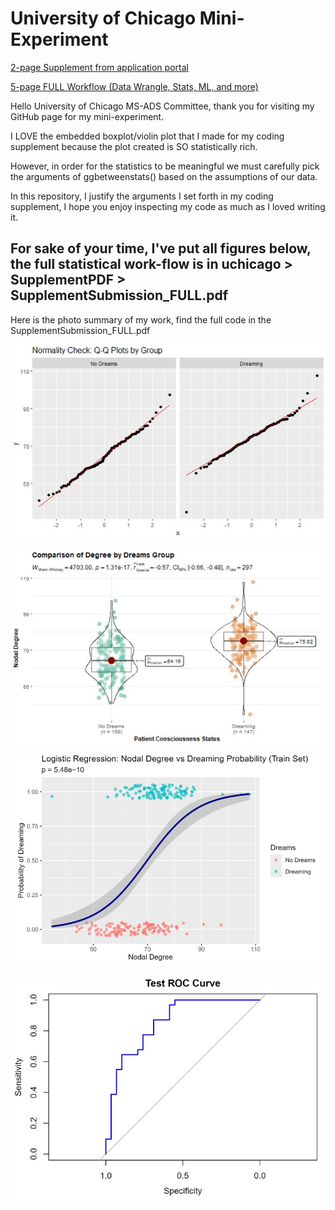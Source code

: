 # University of Chicago Mini-Experiment

[2-page Supplement from application portal](https://github.com/stevehaworth02/uchicago/blob/main/SupplementPDF/CodeSupplement_NoStatisticalTest.pdf)

[5-page FULL Workflow (Data Wrangle, Stats, ML, and more)](https://github.com/stevehaworth02/uchicago/blob/main/SupplementPDF/SupplementSubmission_FULL.pdf)

Hello University of Chicago MS-ADS Committee, thank you for visiting my GitHub page for my mini-experiment.

I LOVE the embedded boxplot/violin plot that I made for my coding supplement because the plot created is SO statistically rich.

However, in order for the statistics to be meaningful we must carefully pick the arguments of ggbetweenstats() based on the assumptions of our data.

In this repository, I justify the arguments I set forth in my coding supplement, I hope you enjoy inspecting my code as much as I loved writing it.

## For sake of your time, I've put all figures below, the full statistical work-flow is in uchicago > SupplementPDF > SupplementSubmission_FULL.pdf

Here is the photo summary of my work, find the full code in the SupplementSubmission_FULL.pdf

![Alternative Text](figures/qq.jpg "QQ-Plot")

![Alternative Text](figures/boxplotviolin.jpg "Statistical Visualization")

![Alternative Text](figures/logit_curve.jpg "Sigmoid Curve")

![Alternative Text](figures/roc.jpg "ROCAUC")

